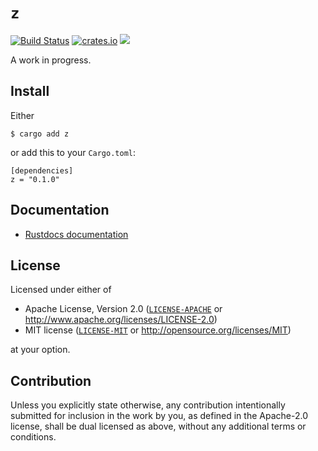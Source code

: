 # `z`

[![Build Status](https://travis-ci.org/fitzgen/z.png?branch=master)](https://travis-ci.org/fitzgen/z) [![crates.io](https://img.shields.io/crates/v/z.png)](https://crates.io/crates/z) [![](https://docs.rs/z/badge.svg)](https://docs.rs/z)

A work in progress.

## Install

Either

    $ cargo add z

or add this to your `Cargo.toml`:

    [dependencies]
    z = "0.1.0"

## Documentation

* [Rustdocs documentation](https://docs.rs/z)

## License

Licensed under either of

  * Apache License, Version 2.0 ([`LICENSE-APACHE`](./LICENSE-APACHE) or http://www.apache.org/licenses/LICENSE-2.0)
  * MIT license ([`LICENSE-MIT`](./LICENSE-MIT) or http://opensource.org/licenses/MIT)

at your option.

## Contribution

Unless you explicitly state otherwise, any contribution intentionally submitted
for inclusion in the work by you, as defined in the Apache-2.0 license, shall be
dual licensed as above, without any additional terms or conditions.
